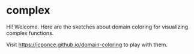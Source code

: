 # complex
Hi! Welcome. Here are the sketches about domain coloring for visualizing complex functions.

Visit https://jcponce.github.io/domain-coloring to play with them.
